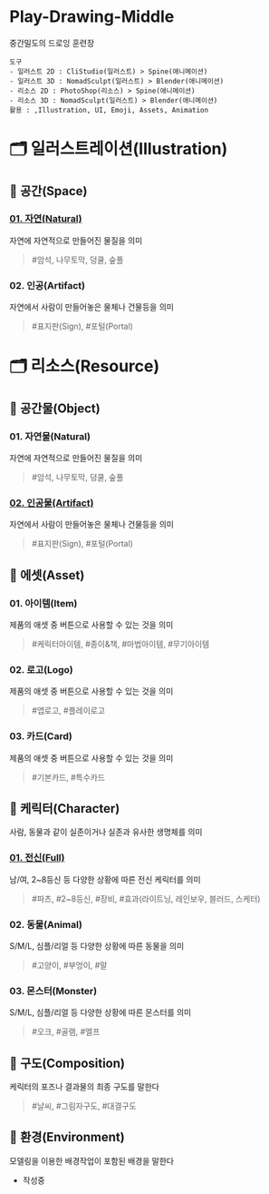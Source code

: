 Play-Drawing-Middle
===
중간밀도의 드로잉 훈련장

```text
도구
- 일러스트 2D : CliStudio(일러스트) > Spine(애니메이션)
- 일러스트 3D : NomadSculpt(일러스트) > Blender(애니메이션)
- 리소스 2D : PhotoShop(리소스) > Spine(애니메이션)
- 리소스 3D : NomadSculpt(일러스트) > Blender(애니메이션)
활용 : ,Illustration, UI, Emoji, Assets, Animation
```

# :card_index_dividers: 일러스트레이션(Illustration)

## :page_facing_up: 공간(Space)

### [01. 자연(Natural)](Illustration-Space-Natural/README.md)
자연에 자연적으로 만들어진 물질을 의미
> #암석, 나무토막, 덩쿨, 숲풀

### 02. 인공(Artifact)
자연에서 사람이 만들어놓은 물체나 건물등을 의미
> #표지판(Sign), #포털(Portal)

# :card_index_dividers: 리소스(Resource)

## :page_facing_up:	공간물(Object)

### 01. 자연물(Natural)
자연에 자연적으로 만들어진 물질을 의미
> #암석, 나무토막, 덩쿨, 숲풀

### [02. 인공물(Artifact)](Resource-Object-Artifact/README.md)
자연에서 사람이 만들어놓은 물체나 건물등을 의미
> #표지판(Sign), #포털(Portal)

## :page_facing_up: 에셋(Asset)
### 01. 아이템(Item)
제품의 애셋 중 버튼으로 사용할 수 있는 것을 의미
> #케릭터아이템, #종이&책, #마법아이템, #무기아이템

### 02. 로고(Logo)
제품의 애셋 중 버튼으로 사용할 수 있는 것을 의미
> #앱로고, #플레이로고

### 03. 카드(Card)
제품의 애셋 중 버튼으로 사용할 수 있는 것을 의미
> #기본카드, #특수카드

## :page_facing_up: 케릭터(Character)
사람, 동물과 같이 실존이거나 실존과 유사한 생명체를 의미

### [01. 전신(Full)](/Resource-Character-Full/README.md)
남/여, 2~8등신 등 다양한 상황에 따른 전신 케릭터를 의미
> #파츠, #2~8등신, #장비, #효과(라이트닝, 레인보우, 블러드, 스케터)

### 02. 동물(Animal)
S/M/L, 심플/리얼 등 다양한 상황에 따른 동물을 의미
> #고양이, #부엉이, #말

### 03. 몬스터(Monster)
S/M/L, 심플/리얼 등 다양한 상황에 따른 몬스터를 의미
> #오크, #골램, #엘프

## :page_facing_up: 구도(Composition)
케릭터의 포즈나 결과물의 최종 구도를 말한다
> #날씨, #그림자구도, #대결구도

## :page_facing_up: 환경(Environment)
모델링을 이용한 배경작업이 포함된 배경을 말한다
- 작성중
